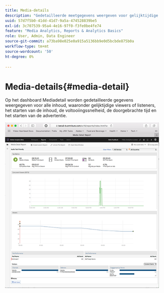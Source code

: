 ```yaml
---
title: Media-details
description: "Gedetailleerde meetgegevens weergeven voor gelijktijdige viewers of listeners, het begin van de inhoud, de voltooiingssnelheid, de doorgebrachte tijd en het begin van de advertentie op het dashboard voor mediadetail."
uuid: 57d7f5b0-41dd-41d7-9a5a-474528839be5
exl-id: 3c707539-95a4-4e16-97f0-f3fe0be4fe74
feature: "Media Analytics, Reports & Analytics Basics"
role: User, Admin, Data Engineer
source-git-commit: a73ba98e025e0a915a5136bb9e0d5bcbde875b0a
workflow-type: tm+mt
source-wordcount: '50'
ht-degree: 0%

---
```


# Media-details{#media-detail}

Op het dashboard Mediadetail worden gedetailleerde gegevens weergegeven voor alle inhoud, waaronder gelijktijdige viewers of listeners, het starten van de inhoud, de voltooiingssnelheid, de doorgebrachte tijd en het starten van de advertentie.

![](assets/media_detail.png)
